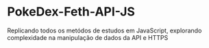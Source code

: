 # PokeDex-Feth-API-JS
Replicando todos os metódos de estudos em JavaScript, explorando complexidade na manipulação de dados da API e HTTPS
